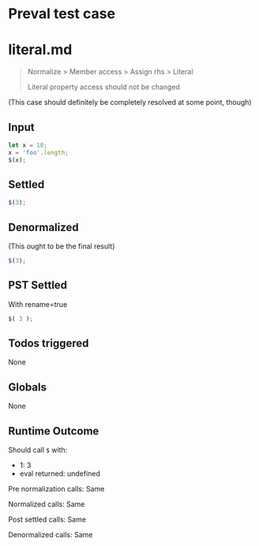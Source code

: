 # Preval test case

# literal.md

> Normalize > Member access > Assign rhs > Literal
>
> Literal property access should not be changed

(This case should definitely be completely resolved at some point, though)

## Input

`````js filename=intro
let x = 10;
x = 'foo'.length;
$(x);
`````


## Settled


`````js filename=intro
$(3);
`````


## Denormalized
(This ought to be the final result)

`````js filename=intro
$(3);
`````


## PST Settled
With rename=true

`````js filename=intro
$( 3 );
`````


## Todos triggered


None


## Globals


None


## Runtime Outcome


Should call `$` with:
 - 1: 3
 - eval returned: undefined

Pre normalization calls: Same

Normalized calls: Same

Post settled calls: Same

Denormalized calls: Same
